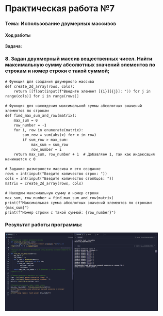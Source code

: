 # Практическая работа №7 #

### Тема: Использование двумерных массивов
#### Ход работы

#### Задача:


### 8. Задан двухмерный массив вещественных чисел. Найти максимальную сумму абсолютных значений элементов по строкам и номер строки с такой суммой;


```
# Функция для создания двумерного массива
def create_2d_array(rows, cols):
    return [[float(input(f"Введите элемент [{i}][{j}]: ")) for j in range(cols)] for i in range(rows)]

# Функция для нахождения максимальной суммы абсолютных значений элементов по строкам
def find_max_sum_and_row(matrix):
    max_sum = 0
    row_number = -1
    for i, row in enumerate(matrix):
        sum_row = sum(abs(x) for x in row)
        if sum_row > max_sum:
            max_sum = sum_row
            row_number = i
    return max_sum, row_number + 1  # Добавляем 1, так как индексация начинается с 0

# Задание размерности массива и его создание
rows = int(input("Введите количество строк: "))
cols = int(input("Введите количество столбцов: "))
matrix = create_2d_array(rows, cols)

# Находим максимальную сумму и номер строки
max_sum, row_number = find_max_sum_and_row(matrix)
print(f"Максимальная сумма абсолютных значений элементов по строкам: {max_sum}")
print(f"Номер строки с такой суммой: {row_number}")

```



### Результат работы программы: 

![](https://github.com/evilibronteee/HTML/blob/main/PR7_YP/Python%20-%20Replit%20-%20Google%20Chrome%2008.04.2024%2013_55_34.png?raw=true)
